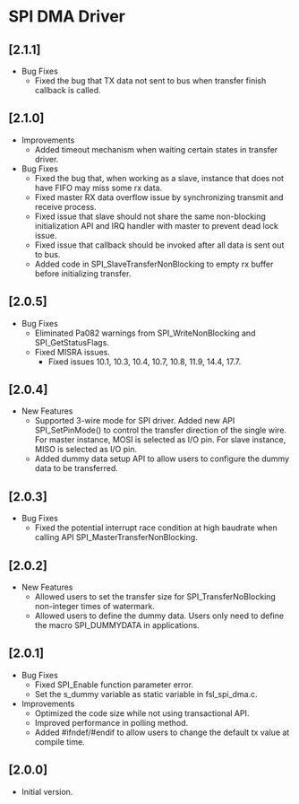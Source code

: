# SPI DMA Driver

## [2.1.1]

- Bug Fixes
  - Fixed the bug that TX data not sent to bus when transfer finish callback is called.

## [2.1.0]

- Improvements
  - Added timeout mechanism when waiting certain states in transfer driver.
- Bug Fixes
  - Fixed the bug that, when working as a slave, instance that does not have FIFO may miss some rx data.
  - Fixed master RX data overflow issue by synchronizing transmit and receive process.
  - Fixed issue that slave should not share the same non-blocking initialization API and IRQ handler with
    master to prevent dead lock issue.
  - Fixed issue that callback should be invoked after all data is sent out to bus.
  - Added code in SPI_SlaveTransferNonBlocking to empty rx buffer before initializing transfer.

## [2.0.5]

- Bug Fixes
  - Eliminated Pa082 warnings from SPI_WriteNonBlocking and SPI_GetStatusFlags.
  - Fixed MISRA issues.
    - Fixed issues 10.1, 10.3, 10.4, 10.7, 10.8, 11.9, 14.4, 17.7.

## [2.0.4]

- New Features
  - Supported 3-wire mode for SPI driver. Added new API SPI_SetPinMode() to control the transfer direction of
    the single wire. For master instance, MOSI is selected as I/O pin. For slave instance, MISO is selected
    as I/O pin.
  - Added dummy data setup API to allow users to configure the dummy data to be transferred.

## [2.0.3]

- Bug Fixes
  - Fixed the potential interrupt race condition at high baudrate when calling API SPI_MasterTransferNonBlocking.

## [2.0.2]

- New Features
  - Allowed users to set the transfer size for SPI_TransferNoBlocking non-integer times of watermark.
  - Allowed users to define the dummy data. Users only need to define the macro SPI_DUMMYDATA in applications.

## [2.0.1]

- Bug Fixes
  - Fixed SPI_Enable function parameter error.
  - Set the s_dummy variable as static variable in fsl_spi_dma.c.
- Improvements
  - Optimized the code size while not using transactional API.
  - Improved performance in polling method.
  - Added #ifndef/#endif to allow users to change the default tx value at compile time.

## [2.0.0]

- Initial version.
